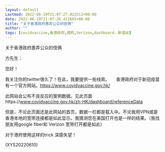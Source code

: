 ```yaml
---
layout: default
Lastmod: 2022-06-19T21:07:27.822511+00:00
date: 2022-06-19T21:07:26.472665+00:00
title: "关于香港政府愚弄公众的伎俩"
author: ""
tags: [covidvaccine,香港政府,港府,Verizon,dashboard，新语丝]
---
```


关于香港政府愚弄公众的伎俩

方先生：

您好！

我关注你的twitter很久了！在此，我要提供一些线索。　　香港政府对于新冠疫苗有一个官方网站。https://www.covidvaccine.gov.hk/

此网站会公布不良反应的案例数据。见此页面https://www.covidvaccine.gov.hk/zh-HK/dashboard/referenceData

但是，不论此页面还是此网站的首页，数据一栏都是载入中。不论我用VPN或是香港本地的宽带连接都是如此显示。我猜测您在美国打开也是一样的结果。（我找朋友用google fiber和 Verizon 宽带打开都是如此）

对于港府使用这样的trick 深感失望！

(XYS20220610)

